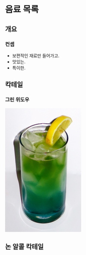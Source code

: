 # 음료 목록

## 개요 

### 컨셉

* 보편적인 재료만 들어가고.
* 맛있는. 
* 특이한.

## 칵테일

### 그린 위도우

![GreenWidow](./Pictures/GreenWidow.jpg)

## 논 알콜 칵테일